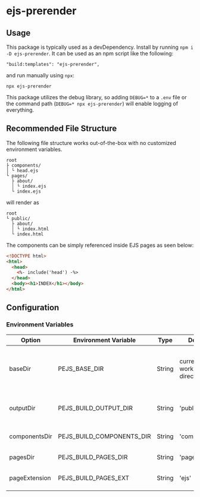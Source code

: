 # ejs-prerender

## Usage

This package is typically used as a devDependency. Install by running `npm i -D ejs-prerender`. It can be used as an npm script like the following:

```
"build:templates": "ejs-prerender",
```

and run manually using `npx`:

```
npx ejs-prerender
```

This package utilizes the debug library, so adding `DEBUG=*` to a `.env` file or the command path (`DEBUG=* npx ejs-prerender`) will enable logging of everything.

## Recommended File Structure

The following file structure works out-of-the-box with no customized environment variables.

```
root
├ components/
│ └ head.ejs
└ pages/
  ├ about/
  │ └ index.ejs
  └ index.ejs
```

will render as

```
root
└ public/
  ├ about/
  │ └ index.html
  └ index.html
```

The components can be simply referenced inside EJS pages as seen below:

```html
<!DOCTYPE html>
<html>
  <head>
    <%- include('head') -%>
  </head>
  <body><h1>INDEX</h1></body>
</html>
```

## Configuration

### Environment Variables

| Option        | Environment Variable      | Type   | Default                   | Description                                          |
| ------------- | ------------------------- | ------ | ------------------------- | ---------------------------------------------------- |
| baseDir       | PEJS_BASE_DIR             | String | current working directory | Base directory to reference for other relative paths |
| outputDir     | PEJS_BUILD_OUTPUT_DIR     | String | 'public'                  | Where the completed pages get written                |
| componentsDir | PEJS_BUILD_COMPONENTS_DIR | String | 'components'              | Where components live                                |
| pagesDir      | PEJS_BUILD_PAGES_DIR      | String | 'pages'                   | Where pages live                                     |
| pageExtension | PEJS_BUILD_PAGES_EXT      | String | 'ejs'                     | File extension of pages                              |
